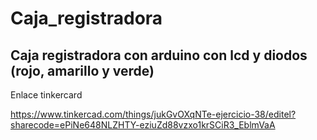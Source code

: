 # Caja_registradora
## Caja registradora con arduino con lcd y diodos (rojo, amarillo y verde)

Enlace tinkercard 

https://www.tinkercad.com/things/jukGvOXqNTe-ejercicio-38/editel?sharecode=ePiNe648NLZHTY-eziuZd88vzxo1krSCiR3_EblmVaA

